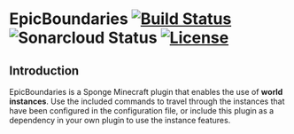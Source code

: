 
# EpicBoundaries   [![Build Status](https://travis-ci.org/OnapleRPG/EpicBoundaries.svg?branch=master)](https://travis-ci.org/OnapleRPG/EpicBoundaries) ![Sonarcloud Status](https://sonarcloud.io/api/project_badges/measure?project=EpicBoundaries&metric=alert_status)  [![License](https://img.shields.io/badge/License-Apache%202.0-blue.svg)](https://opensource.org/licenses/Apache-2.0)
## Introduction  
EpicBoundaries is a Sponge Minecraft plugin that enables the use of **world instances**. 
Use the included commands to travel through the instances that have been configured in the configuration file, or include 
this plugin as a dependency in your own plugin to use the instance features.
